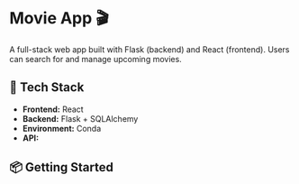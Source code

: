 # Movie App 🎬

A full-stack web app built with Flask (backend) and React (frontend). Users can search for and manage upcoming movies.

## 🔧 Tech Stack

- **Frontend:** React
- **Backend:** Flask + SQLAlchemy
- **Environment:** Conda
- **API:** 

## 📦 Getting Started

